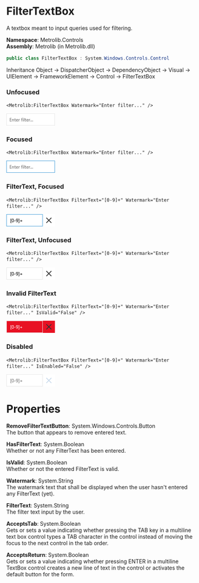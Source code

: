 # FilterTextBox  

A textbox meant to input queries used for filtering.

**Namespace**: Metrolib.Controls  
**Assembly**: Metrolib (in Metrolib.dll)  

```C#
public class FilterTextBox : System.Windows.Controls.Control
```

Inheritance Object -> DispatcherObject -> DependencyObject -> Visual -> UIElement -> FrameworkElement -> Control -> FilterTextBox
### Unfocused

```xaml
<Metrolib:FilterTextBox Watermark="Enter filter..." />

```
![Image of FilterTextBox, Unfocused](Unfocused.png)

### Focused

```xaml
<Metrolib:FilterTextBox Watermark="Enter filter..." />

```
![Image of FilterTextBox, Focused](Focused.png)

### FilterText, Focused

```xaml
<Metrolib:FilterTextBox FilterText="[0-9]+" Watermark="Enter filter..." />

```
![Image of FilterTextBox, FilterText, Focused](FilterText__Focused.png)

### FilterText, Unfocused

```xaml
<Metrolib:FilterTextBox FilterText="[0-9]+" Watermark="Enter filter..." />

```
![Image of FilterTextBox, FilterText, Unfocused](FilterText__Unfocused.png)

### Invalid FilterText

```xaml
<Metrolib:FilterTextBox FilterText="[0-9]+" Watermark="Enter filter..." IsValid="False" />

```
![Image of FilterTextBox, Invalid FilterText](Invalid_FilterText.png)

### Disabled

```xaml
<Metrolib:FilterTextBox FilterText="[0-9]+" Watermark="Enter filter..." IsEnabled="False" />

```
![Image of FilterTextBox, Disabled](Disabled.png)

# Properties  

**RemoveFilterTextButton**: System.Windows.Controls.Button  
The button that appears to remove entered text.

**HasFilterText**: System.Boolean  
Whether or not any FilterText has been entered.

**IsValid**: System.Boolean  
Whether or not the entered FilterText is valid.

**Watermark**: System.String  
The watermark text that shall be displayed when the user hasn't entered any FilterText (yet).

**FilterText**: System.String  
The filter text input by the user.

**AcceptsTab**: System.Boolean  
Gets or sets a value indicating whether pressing the TAB key in a multiline text box control types a TAB character in the control instead of moving the focus to the next control in the tab order.

**AcceptsReturn**: System.Boolean  
Gets or sets a value indicating whether pressing ENTER in a multiline TextBox control creates a new line of text in the control or activates the default button for the form.

